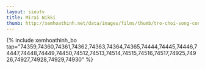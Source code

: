 ```yaml
---
layout: sieutv
title: Mirai Nikki
thumb: http://xemhoathinh.net/data/images/films/thumb/tro-choi-song-con-mirai-nikki-2012.jpg
---
```

{% include xemhoathinh_bo tap="74359,74360,74361,74362,74363,74364,74365,74444,74445,74446,74447,74448,74449,74450,74512,74513,74514,74515,74516,74517,74925,74926,74927,74928,74929,74930" %} 
